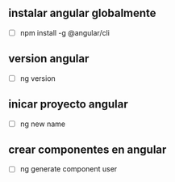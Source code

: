 ## instalar angular globalmente
- [ ] npm install -g @angular/cli
## version angular 
- [ ] ng version
## inicar  proyecto angular 
- [ ] ng new name
## crear componentes en angular 
- [ ] ng generate component user